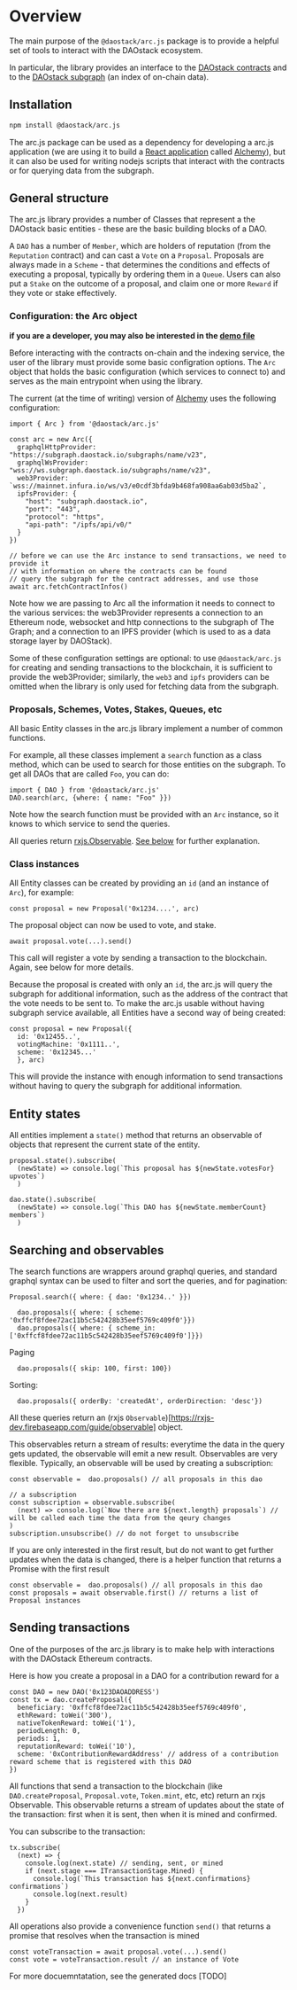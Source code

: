# Overview

The main purpose of the `@daostack/arc.js` package is to provide a helpful set of tools to interact with the DAOstack ecosystem.

In particular, the  library provides an interface to
 the [DAOstack contracts](https://github.com/daostack/arc)
and to the [DAOstack subgraph](https://github.com/daostack/subgraph) (an index of on-chain data).


## Installation


```sh
npm install @daostack/arc.js
```
The arc.js package can be used as a dependency for developing a arc.js application
(we are using it to build a [React application](https://github.com/daostack/alchemy) called [Alchemy](https://alchemy.daostack.io)),
but it can also be used for writing nodejs scripts that interact with the contracts or for querying data from the subgraph.


## General structure

The arc.js library provides a number of Classes that represent a the DAOstack basic entities - these are the basic building blocks of a DAO.

A  `DAO` has a number of `Member`, which are holders of reputation (from the `Reputation` contract) and can cast a `Vote` on a  `Proposal`.
Proposals are always made in a `Scheme` - that determines the conditions and effects of executing a proposal, typically by ordering them in a  `Queue`.
Users can also put a `Stake` on the outcome of a proposal, and claim one or more `Reward` if they vote or stake effectively.


### Configuration: the Arc object

**if you are a developer, you may also be interested in the [demo file](./demo.js)**

Before interacting with the contracts on-chain and the indexing service,
the user of the library must provide some basic configration options.
The `Arc` object that holds the basic configuration (which services to connect to) and serves as the main entrypoint when using the library.


The current (at the time of writing) version of [Alchemy](https://alchemy.daostack.io) uses the following configuration:
```
import { Arc } from '@daostack/arc.js'

const arc = new Arc({
  graphqlHttpProvider: "https://subgraph.daostack.io/subgraphs/name/v23",
  graphqlWsProvider: "wss://ws.subgraph.daostack.io/subgraphs/name/v23",
  web3Provider: `wss://mainnet.infura.io/ws/v3/e0cdf3bfda9b468fa908aa6ab03d5ba2`,
  ipfsProvider: {
    "host": "subgraph.daostack.io",
    "port": "443",
    "protocol": "https",
    "api-path": "/ipfs/api/v0/"
  }
})

// before we can use the Arc instance to send transactions, we need to provide it
// with information on where the contracts can be found
// query the subgraph for the contract addresses, and use those
await arc.fetchContractInfos()
```
Note how we are passing to Arc all the information it needs to connect to the various services: the web3Provider represents a  connection to an Ethereum node,  websocket and http connections to the subgraph of The Graph;
and a connection to an IPFS provider (which is used to as a data storage layer by DAOStack).

Some of these configuration settings are optional: to use `@daostack/arc.js` for creating and sending transactions to the blockchain, it is sufficient
to provide the web3Provider;
similarly, the `web3` and `ipfs` providers can be omitted when the library is only used for fetching data from the subgraph.



### Proposals, Schemes, Votes, Stakes, Queues, etc


All basic Entity classes in the arc.js library implement a number of common functions.

For example, all these classes implement a `search`  function as a class method, which can be used to search for those entities on the subgraph.
To get all DAOs that are called `Foo`, you can do:

```
import { DAO } from '@doastack/arc.js'
DAO.search(arc, {where: { name: "Foo" }})
```
Note how the search function must be provided with an `Arc` instance, so it knows to which service to send the queries.

All queries return [rxjs.Observable](http://reactivex.io/rxjs/class/es6/Observable.js~Observable.html).
[See below](#search) for further explanation.

### Class instances

All Entity classes can be created by providing an `id` (and an instance of `Arc`), for example:

```
const proposal = new Proposal('0x1234....', arc)
```
The proposal object can now be used to vote, and stake.
```
await proposal.vote(...).send()
```
This call will register a vote by sending a transaction to the blockchain.
Again, see below for more details.

Because the proposal is created with only an `id`, the arc.js will query the subgraph for additional information, such as the address of the contract that the vote needs to be sent to. To make the arc.js usable without having subgraph service available, all Entities have a second way of being created:
```
const proposal = new Proposal({
  id: '0x12455..',
  votingMachine: '0x1111..',
  scheme: '0x12345...'
  }, arc)
```
This will provide the instance with enough information to send transactions without having to query the subgraph for additional information.


## Entity states

All entities implement a `state()` method that returns an observable of objects that represent the current state of the entity.

```
proposal.state().subscribe(
  (newState) => console.log(`This proposal has ${newState.votesFor} upvotes`)
  )
```
```
dao.state().subscribe(
  (newState) => console.log(`This DAO has ${newState.memberCount} members`)
  )
```

## Searching and observables

The search functions are wrappers around graphql queries, and standard graphql syntax can be used
to filter and sort the queries, and for pagination:
```
Proposal.search({ where: { dao: '0x1234..' }})
```

```
  dao.proposals({ where: { scheme: '0xffcf8fdee72ac11b5c542428b35eef5769c409f0'}})
  dao.proposals({ where: { scheme_in: ['0xffcf8fdee72ac11b5c542428b35eef5769c409f0']}})
```

Paging
```
  dao.proposals({ skip: 100, first: 100})
```

Sorting:
```
  dao.proposals({ orderBy: 'createdAt', orderDirection: 'desc'})
```

All these queries return an (rxjs `Observable`)[https://rxjs-dev.firebaseapp.com/guide/observable] object.

This observables return a stream of results: everytime the data in the query gets updated, the observable will emit a new result.
Observables are very flexible.
Typically, an observable will be used by creating a subscription:

```
const observable =  dao.proposals() // all proposals in this dao

// a subscription
const subscription = observable.subscribe(
  (next) => console.log(`Now there are ${next.length} proposals`) // will be called each time the data from the qeury changes
)
subscription.unsubscribe() // do not forget to unsubscribe
```
If you are only interested in the first result, but do not want to get further updates when the data is changed, there is a helper function that returns a Promise
with the first result
```
const observable =  dao.proposals() // all proposals in this dao
const proposals = await observable.first() // returns a list of Proposal instances
```

## Sending transactions

One of the purposes of the arc.js library is to make help with interactions with the DAOstack Ethereum contracts.

Here is how you create a proposal in a DAO  for a contribution reward for a


```
const DAO = new DAO('0x123DAOADDRESS')
const tx = dao.createProposal({
  beneficiary: '0xffcf8fdee72ac11b5c542428b35eef5769c409f0',
  ethReward: toWei('300'),
  nativeTokenReward: toWei('1'),
  periodLength: 0,
  periods: 1,
  reputationReward: toWei('10'),
  scheme: '0xContributionRewardAddress' // address of a contribution reward scheme that is registered with this DAO
})
```

All functions that send a transaction to the blockchain (like `DAO.createProposal`, `Proposal.vote`, `Token.mint`, etc, etc) return an rxjs Observable. This observable returns a stream of updates about the state of the transaction: first when it is sent, then when it is mined and confirmed.

You can subscribe to the transaction:

```
tx.subscribe(
  (next) => {
    console.log(next.state) // sending, sent, or mined
    if (next.stage === ITransactionStage.Mined) {
      console.log(`This transaction has ${next.confirmations} confirmations`)
      console.log(next.result)
    }
  })
  ```

All operations also provide a convenience function `send()` that returns a promise that resolves when the transaction is mined
```
const voteTransaction = await proposal.vote(...).send()
const vote = voteTransaction.result // an instance of Vote
```

For more docuemntatation, see the generated docs [TODO]
